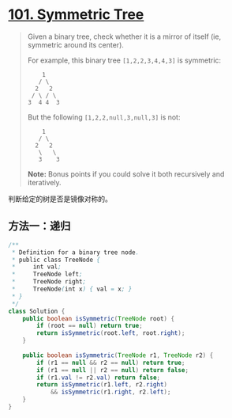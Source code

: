 # [101. Symmetric Tree][1]

> Given a binary tree, check whether it is a mirror of itself (ie, symmetric around its center).
>
> For example, this binary tree `[1,2,2,3,4,4,3]` is symmetric:
>
> ```
>     1
>    / \
>   2   2
>  / \ / \
> 3  4 4  3
> ```
>
>  
>
> But the following `[1,2,2,null,3,null,3]` is not:
>
> ```
>     1
>    / \
>   2   2
>    \   \
>    3    3
> ```
>
>  
>
> **Note:**
> Bonus points if you could solve it both recursively and iteratively.



判断给定的树是否是镜像对称的。



## 方法一：递归

```java
/**
 * Definition for a binary tree node.
 * public class TreeNode {
 *     int val;
 *     TreeNode left;
 *     TreeNode right;
 *     TreeNode(int x) { val = x; }
 * }
 */
class Solution {
    public boolean isSymmetric(TreeNode root) {
        if (root == null) return true;
        return isSymmetric(root.left, root.right);
    }
    
    public boolean isSymmetric(TreeNode r1, TreeNode r2) {
        if (r1 == null && r2 == null) return true;
        if (r1 == null || r2 == null) return false;
        if (r1.val != r2.val) return false;
        return isSymmetric(r1.left, r2.right) 
            && isSymmetric(r1.right, r2.left);
    }
}
```













[1]: https://leetcode.com/problems/symmetric-tree/